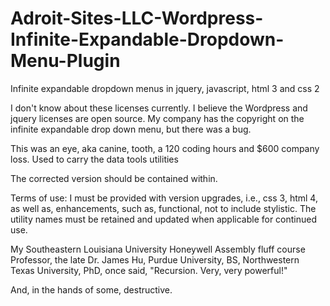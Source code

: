 # Adroit-Sites-LLC-Wordpress-Infinite-Expandable-Dropdown-Menu-Plugin

Infinite expandable dropdown menus in jquery, javascript, html 3 and css 2

I don't know about these licenses currently.  I believe the Wordpress and jquery licenses are open source.  My company has the copyright on the infinite expandable drop down menu, but there was a bug.

This was an eye, aka canine, tooth, a 120 coding hours and $600 company loss.  Used to carry the data tools utilities 

The corrected version should be contained within.

Terms of use: I must be provided with version upgrades, i.e., css 3, html 4, as well as, enhancements, such as, functional, not to include stylistic.  The utility names must be retained and updated when applicable for continued use.

My Southeastern Louisiana University Honeywell Assembly fluff course Professor, the late Dr. James Hu, Purdue University, BS, Northwestern Texas University, PhD, once said, "Recursion.  Very, very powerful!"

And, in the hands of some, destructive.
